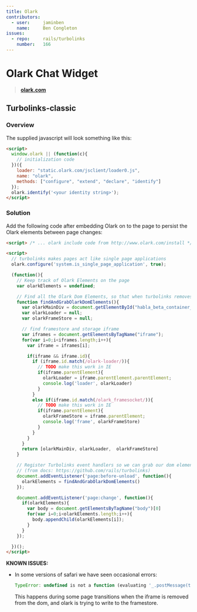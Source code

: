 ```yaml
---
title: Olark
contributors:
  - user:     jaminben
    name:     Ben Congleton
issues:
  - repo:     rails/turbolinks
    number:   166
---
```


# Olark Chat Widget

> **[olark.com](http://olark.com)**

## Turbolinks-classic

### Overview

The supplied javascript will look something like this:

```html
<script>
  window.olark || (function(c){
    // initialization code
  })({
    loader: "static.olark.com/jsclient/loader0.js",
    name: "olark",
    methods: ["configure", "extend", "declare", "identify"]
  });
  olark.identify('<your identity string>');
</script>
```

### Solution

Add the following code after embedding Olark on to the page to persist the Olark elements between page changes:

```html
<script> /* ... olark include code from http://www.olark.com/install */</script>

<script>
  // turbolinks makes pages act like single page applications
  olark.configure('system.is_single_page_application', true);

  (function(){
    // Keep track of Olark Elements on the page
    var olarkElements = undefined;

    // Find all the Olark Dom Elements, so that when turbolinks removes them we can add them back.
    function findAndGrabOlarkDomElements(){
      var olarkMainDiv = document.getElementById("habla_beta_container_do_not_rely_on_div_classes_or_names");
      var olarkLoader = null;
      var olarkFrameStore = null;

      // find framestore and storage iframe
      var iframes = document.getElementsByTagName("iframe");
      for(var i=0;i<iframes.length;i++){
        var iframe = iframes[i];

        if(iframe && iframe.id){
          if (iframe.id.match(/olark-loader/)){
            // TODO make this work in IE
            if(iframe.parentElement){
              olarkLoader = iframe.parentElement.parentElement;
              console.log('loader', olarkLoader)
            }
          }
          else if(iframe.id.match(/olark_framesocket/)){
            // TODO make this work in IE
            if(iframe.parentElement){
              olarkFrameStore = iframe.parentElement;
              console.log('frame', olarkFrameStore)
            }            
          }
        }
      }
      return [olarkMainDiv, olarkLoader,  olarkFrameStore]
    }

    // Register Turbolinks event handlers so we can grab our dom elements before it's too late.
    // (from docs: https://github.com/rails/turbolinks)
    document.addEventListener('page:before-unload', function(){
      olarkElements = findAndGrabOlarkDomElements()
    });

    document.addEventListener('page:change', function(){
      if(olarkElements){
        var body = document.getElementsByTagName("body")[0]
        for(var i=0;i<olarkElements.length;i++){
          body.appendChild(olarkElements[i]);    
        }         
      }
    });

  })();
</script>
```

**KNOWN ISSUES:**

* In some versions of safari we have seen occasional errors:

  ```javascript
  TypeError: undefined is not a function (evaluating '_.postMessage(t,n)')`
  ```

  This happens during some page transitions when the iframe is removed from the dom, and olark is trying to write to the framestore.

